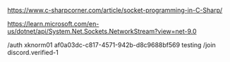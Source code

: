 https://www.c-sharpcorner.com/article/socket-programming-in-C-Sharp/

https://learn.microsoft.com/en-us/dotnet/api/System.Net.Sockets.NetworkStream?view=net-9.0

/auth xknorm01 af0a03dc-c817-4571-942b-d8c9688bf569 testing
/join discord.verified-1

